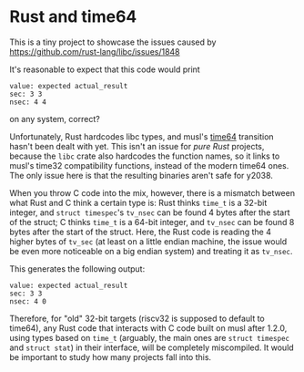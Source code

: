 # Rust and time64

This is a tiny project to showcase the issues caused by
https://github.com/rust-lang/libc/issues/1848

It's reasonable to expect that this code would print

```
value: expected actual_result
sec: 3 3
nsec: 4 4
```

on any system, correct?

Unfortunately, Rust hardcodes libc types, and musl's
[time64](https://musl.libc.org/time64.html) transition hasn't been dealt with
yet. This isn't an issue for *pure Rust* projects, because the `libc` crate
also hardcodes the function names, so it links to musl's time32 compatibility
functions, instead of the modern time64 ones. The only issue here is that the
resulting binaries aren't safe for y2038.

When you throw C code into the mix, however, there is a mismatch between what
Rust and C think a certain type is: Rust thinks `time_t` is a 32-bit integer,
and `struct timespec`'s `tv_nsec` can be found 4 bytes after the start of the
struct; C thinks `time_t` is a 64-bit integer, and `tv_nsec` can be found 8
bytes after the start of the struct. Here, the Rust code is reading the 4
higher bytes of `tv_sec` (at least on a little endian machine, the issue would
be even more noticeable on a big endian system) and treating it as `tv_nsec`.

This generates the following output:

```
value: expected actual_result
sec: 3 3
nsec: 4 0
```

Therefore, for "old" 32-bit targets (riscv32 is supposed to default to time64),
any Rust code that interacts with C code built on musl after 1.2.0, using types
based on `time_t` (arguably, the main ones are `struct timespec` and `struct
stat`) in their interface, will be completely miscompiled. It would be
important to study how many projects fall into this.
